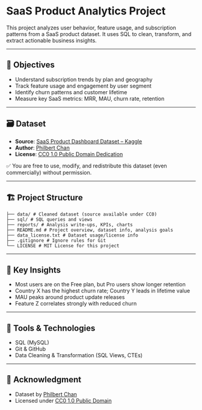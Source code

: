 # SaaS Product Analytics Project

This project analyzes user behavior, feature usage, and subscription patterns from a SaaS product dataset. It uses SQL to clean, transform, and extract actionable business insights.

---

## 📌 Objectives

- Understand subscription trends by plan and geography
- Track feature usage and engagement by user segment
- Identify churn patterns and customer lifetime
- Measure key SaaS metrics: MRR, MAU, churn rate, retention

---

## 🗃️ Dataset

- **Source**: [SaaS Product Dashboard Dataset – Kaggle](https://www.kaggle.com/datasets/philbertchan/saas-product-dashboard-mau-feature-usage-mrr)
- **Author**: [Philbert Chan](https://www.kaggle.com/philbertchan)
- **License**: [CC0 1.0 Public Domain Dedication](https://creativecommons.org/publicdomain/zero/1.0/)

✅ You are free to use, modify, and redistribute this dataset (even commercially) without permission.

---

## 🏗️ Project Structure
```
├── data/ # Cleaned dataset (source available under CC0)
├── sql/ # SQL queries and views
├── reports/ # Analysis write-ups, KPIs, charts
├── README.md # Project overview, dataset info, analysis goals
├── data_license.txt # Dataset usage/license info
├── .gitignore # Ignore rules for Git
└── LICENSE # MIT License for this project
```
---

## 🧠 Key Insights

- Most users are on the Free plan, but Pro users show longer retention
- Country X has the highest churn rate; Country Y leads in lifetime value
- MAU peaks around product update releases
- Feature Z correlates strongly with reduced churn

---

## 🔧 Tools & Technologies

- SQL (MySQL)
- Git & GitHub
- Data Cleaning & Transformation (SQL Views, CTEs)

---

## 🙌 Acknowledgment

- Dataset by [Philbert Chan](https://www.kaggle.com/philbertchan)  
- Licensed under [CC0 1.0 Public Domain](https://creativecommons.org/publicdomain/zero/1.0/)
